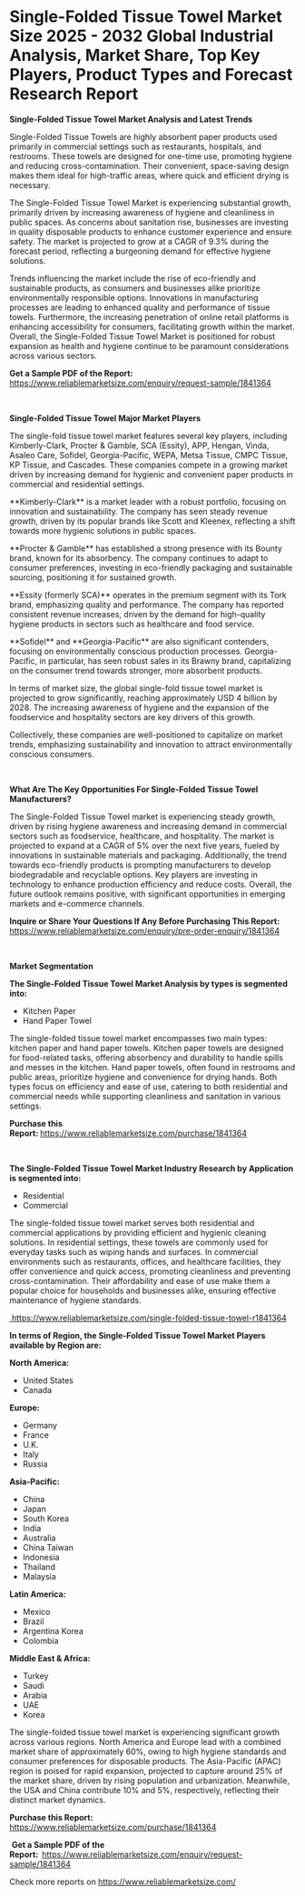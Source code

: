 <p><h1>Single-Folded Tissue Towel Market Size 2025 - 2032 Global Industrial Analysis, Market Share, Top Key Players, Product Types and Forecast Research Report</h1></p><p><strong>Single-Folded Tissue Towel Market Analysis and Latest Trends</strong></p>
<p><p>Single-Folded Tissue Towels are highly absorbent paper products used primarily in commercial settings such as restaurants, hospitals, and restrooms. These towels are designed for one-time use, promoting hygiene and reducing cross-contamination. Their convenient, space-saving design makes them ideal for high-traffic areas, where quick and efficient drying is necessary.</p><p>The Single-Folded Tissue Towel Market is experiencing substantial growth, primarily driven by increasing awareness of hygiene and cleanliness in public spaces. As concerns about sanitation rise, businesses are investing in quality disposable products to enhance customer experience and ensure safety. The market is projected to grow at a CAGR of 9.3% during the forecast period, reflecting a burgeoning demand for effective hygiene solutions.</p><p>Trends influencing the market include the rise of eco-friendly and sustainable products, as consumers and businesses alike prioritize environmentally responsible options. Innovations in manufacturing processes are leading to enhanced quality and performance of tissue towels. Furthermore, the increasing penetration of online retail platforms is enhancing accessibility for consumers, facilitating growth within the market. Overall, the Single-Folded Tissue Towel Market is positioned for robust expansion as health and hygiene continue to be paramount considerations across various sectors.</p></p>
<p><strong>Get a Sample PDF of the Report:&nbsp;</strong> <a href="https://www.reliablemarketsize.com/enquiry/request-sample/1841364?utm_campaign=3275&utm_medium=2&utm_source=Github&utm_content=ia&utm_term=05032025&utm_id=single-folded-tissue-towel">https://www.reliablemarketsize.com/enquiry/request-sample/1841364</a></p>
<p>&nbsp;</p>
<p><strong>Single-Folded Tissue Towel Major Market Players</strong></p>
<p><p>The single-fold tissue towel market features several key players, including Kimberly-Clark, Procter & Gamble, SCA (Essity), APP, Hengan, Vinda, Asaleo Care, Sofidel, Georgia-Pacific, WEPA, Metsa Tissue, CMPC Tissue, KP Tissue, and Cascades. These companies compete in a growing market driven by increasing demand for hygienic and convenient paper products in commercial and residential settings.</p><p>**Kimberly-Clark** is a market leader with a robust portfolio, focusing on innovation and sustainability. The company has seen steady revenue growth, driven by its popular brands like Scott and Kleenex, reflecting a shift towards more hygienic solutions in public spaces.</p><p>**Procter & Gamble** has established a strong presence with its Bounty brand, known for its absorbency. The company continues to adapt to consumer preferences, investing in eco-friendly packaging and sustainable sourcing, positioning it for sustained growth.</p><p>**Essity (formerly SCA)** operates in the premium segment with its Tork brand, emphasizing quality and performance. The company has reported consistent revenue increases, driven by the demand for high-quality hygiene products in sectors such as healthcare and food service.</p><p>**Sofidel** and **Georgia-Pacific** are also significant contenders, focusing on environmentally conscious production processes. Georgia-Pacific, in particular, has seen robust sales in its Brawny brand, capitalizing on the consumer trend towards stronger, more absorbent products.</p><p>In terms of market size, the global single-fold tissue towel market is projected to grow significantly, reaching approximately USD 4 billion by 2028. The increasing awareness of hygiene and the expansion of the foodservice and hospitality sectors are key drivers of this growth.</p><p>Collectively, these companies are well-positioned to capitalize on market trends, emphasizing sustainability and innovation to attract environmentally conscious consumers.</p></p>
<p>&nbsp;</p>
<p><strong>What Are The Key Opportunities For Single-Folded Tissue Towel Manufacturers?</strong></p>
<p><p>The Single-Folded Tissue Towel market is experiencing steady growth, driven by rising hygiene awareness and increasing demand in commercial sectors such as foodservice, healthcare, and hospitality. The market is projected to expand at a CAGR of 5% over the next five years, fueled by innovations in sustainable materials and packaging. Additionally, the trend towards eco-friendly products is prompting manufacturers to develop biodegradable and recyclable options. Key players are investing in technology to enhance production efficiency and reduce costs. Overall, the future outlook remains positive, with significant opportunities in emerging markets and e-commerce channels.</p></p>
<p><strong>Inquire or Share Your Questions If Any Before Purchasing This Report:</strong> <a href="https://www.reliablemarketsize.com/enquiry/pre-order-enquiry/1841364?utm_campaign=3275&utm_medium=2&utm_source=Github&utm_content=ia&utm_term=05032025&utm_id=single-folded-tissue-towel">https://www.reliablemarketsize.com/enquiry/pre-order-enquiry/1841364</a></p>
<p>&nbsp;</p>
<p><strong>Market Segmentation</strong></p>
<p><strong>The Single-Folded Tissue Towel Market Analysis by types is segmented into:</strong></p>
<p><ul><li>Kitchen Paper</li><li>Hand Paper Towel</li></ul></p>
<p><p>The single-folded tissue towel market encompasses two main types: kitchen paper and hand paper towels. Kitchen paper towels are designed for food-related tasks, offering absorbency and durability to handle spills and messes in the kitchen. Hand paper towels, often found in restrooms and public areas, prioritize hygiene and convenience for drying hands. Both types focus on efficiency and ease of use, catering to both residential and commercial needs while supporting cleanliness and sanitation in various settings.</p></p>
<p><strong>Purchase this Report:&nbsp;</strong><a href="https://www.reliablemarketsize.com/purchase/1841364?utm_campaign=3275&utm_medium=2&utm_source=Github&utm_content=ia&utm_term=05032025&utm_id=single-folded-tissue-towel">https://www.reliablemarketsize.com/purchase/1841364</a></p>
<p>&nbsp;</p>
<p><strong>The Single-Folded Tissue Towel Market Industry Research by Application is segmented into:</strong></p>
<p><ul><li>Residential</li><li>Commercial</li></ul></p>
<p><p>The single-folded tissue towel market serves both residential and commercial applications by providing efficient and hygienic cleaning solutions. In residential settings, these towels are commonly used for everyday tasks such as wiping hands and surfaces. In commercial environments such as restaurants, offices, and healthcare facilities, they offer convenience and quick access, promoting cleanliness and preventing cross-contamination. Their affordability and ease of use make them a popular choice for households and businesses alike, ensuring effective maintenance of hygiene standards.</p></p>
<p><a href="https://www.reliablemarketsize.com/single-folded-tissue-towel-r1841364?utm_campaign=3275&utm_medium=2&utm_source=Github&utm_content=ia&utm_term=05032025&utm_id=single-folded-tissue-towel">&nbsp;https://www.reliablemarketsize.com/single-folded-tissue-towel-r1841364</a></p>
<p><strong>In terms of Region, the Single-Folded Tissue Towel Market Players available by Region are:</strong></p>
<p>
    <p> <strong> North America: </strong>
        <ul>
            <li>United States</li>
            <li>Canada</li>
        </ul>
        </p> 
    <p> <strong> Europe: </strong>
        <ul>
            <li>Germany</li>
            <li>France</li>
            <li>U.K.</li>
            <li>Italy</li>
            <li>Russia</li>
        </ul>
        </p> 
    <p> <strong> Asia-Pacific: </strong>
        <ul>
            <li>China</li>
            <li>Japan</li>
            <li>South Korea</li>
            <li>India</li>
            <li>Australia</li>
            <li>China Taiwan</li>
            <li>Indonesia</li>
            <li>Thailand</li>
            <li>Malaysia</li>
        </ul>
        </p> 
    <p> <strong> Latin America: </strong>
        <ul>
            <li>Mexico</li>
            <li>Brazil</li>
            <li>Argentina Korea</li>
            <li>Colombia</li>
        </ul>
        </p> 
    <p> <strong> Middle East & Africa: </strong>
        <ul>
            <li>Turkey</li>
            <li>Saudi</li>
            <li>Arabia</li>
            <li>UAE</li>
            <li>Korea</li>
        </ul>
    </p>
    </p>
<p><p>The single-folded tissue towel market is experiencing significant growth across various regions. North America and Europe lead with a combined market share of approximately 60%, owing to high hygiene standards and consumer preferences for disposable products. The Asia-Pacific (APAC) region is poised for rapid expansion, projected to capture around 25% of the market share, driven by rising population and urbanization. Meanwhile, the USA and China contribute 10% and 5%, respectively, reflecting their distinct market dynamics.</p></p>
<p><strong>Purchase this Report: </strong><a href="https://www.reliablemarketsize.com/purchase/1841364?utm_campaign=3275&utm_medium=2&utm_source=Github&utm_content=ia&utm_term=05032025&utm_id=single-folded-tissue-towel">https://www.reliablemarketsize.com/purchase/1841364</a></p>
<p>&nbsp;<strong>Get a Sample PDF of the Report:&nbsp;&nbsp;</strong><a href="https://www.reliablemarketsize.com/enquiry/request-sample/1841364?utm_campaign=3275&utm_medium=2&utm_source=Github&utm_content=ia&utm_term=05032025&utm_id=single-folded-tissue-towel">https://www.reliablemarketsize.com/enquiry/request-sample/1841364</a></p>
<p><strong></strong></p>
<p>Check more reports on <a href="https://www.reliablemarketsize.com/?utm_campaign=3275&utm_medium=2&utm_source=Github&utm_content=ia&utm_term=05032025&utm_id=single-folded-tissue-towel">https://www.reliablemarketsize.com/</a></p>